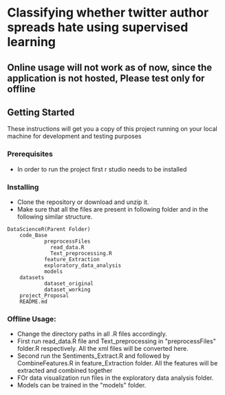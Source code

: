 # Classifying whether twitter author spreads hate using supervised learning

## Online usage will not work as of now, since the application is not hosted, Please test only for offline

## Getting Started
These instructions will get you a copy of this project running on your local machine for development and testing purposes

### Prerequisites

* In order to run the project first r studio needs to be installed

### Installing

* Clone the repository or download and unzip it.    
* Make sure that all the files are present in following folder and in the following similar structure.  

```
DataScienceR(Parent Folder)
    code_Base  
            preprocessFiles
              read_data.R
              Text_preprocessing.R
            feature_Extraction
            exploratory_data_analysis
            models
    datasets  
            dataset_original
            dataset_working
    project_Proposal
    README.md
```


### Offline Usage:
* Change the directory paths in all .R files accordingly.
* First run read_data.R file and Text_preprocessing in "preprocessFiles" folder.R respectively. All the xml files will be converted here. 
* Second run the Sentiments_Extract.R and followed by CombineFeatures.R in feature_Extraction folder. All the features will be extracted and combined together
* FOr data visualization run files in the exploratory data analysis folder.
* Models can be trained in the "models" folder.
